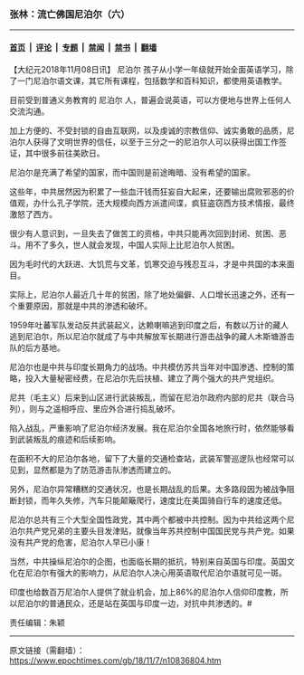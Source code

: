 ### 张林：流亡佛国尼泊尔（六）

---

#### [首页](../../../..?n10836804) &nbsp;|&nbsp; [评论](../../../../../epoch-comment?n10836804) &nbsp;|&nbsp; [专题](../../../../../epoch-special?n10836804) &nbsp;|&nbsp; [禁闻](../../../../../epoch-news?n10836804) &nbsp;|&nbsp; [禁书](../../../../../books?n10836804) &nbsp;|&nbsp; [翻墙](https://github.com/gfw-breaker/nogfw/blob/master/README.md?n10836804)


<div class="post_content" id="artbody" itemprop="articleBody">
 <!-- article content begin -->
 <p>
  【大纪元2018年11月08日讯】
  <ok href="https://www.epochtimes.com/gb/tag/%E5%B0%BC%E6%B3%8A%E5%B0%94.html">
   尼泊尔
  </ok>
  孩子从小学一年级就开始全面英语学习，除了一门尼泊尔语文课，其它所有课程，包括数学和百科知识，都使用英语教学。
 </p>
 <p>
  目前受到普通义务教育的
  <ok href="https://www.epochtimes.com/gb/tag/%E5%B0%BC%E6%B3%8A%E5%B0%94.html">
   尼泊尔
  </ok>
  人，普遍会说英语，可以方便地与世界上任何人交流沟通。
 </p>
 <p>
  加上方便的、不受封锁的自由互联网，以及虔诚的宗教信仰、诚实勇敢的品质，尼泊尔人获得了文明世界的信任，以至于三分之一的尼泊尔人可以获得出国工作签证，其中很多前往美欧日。
 </p>
 <p>
  尼泊尔是充满了希望的国家，而中国则是前途晦暗、没有希望的国家。
 </p>
 <p>
  这些年，中共居然因为积累了一些血汗钱而狂妄自大起来，还要输出腐败邪恶的价值观，办什么孔子学院，还大规模向西方派遣间谍，疯狂盗窃西方技术情报，最终激怒了西方。
 </p>
 <p>
  很少有人意识到，一旦失去了做苦工的资格，中共只能再次回到封闭、贫困、恶斗。用不了多久，世人就会发现，中国人实际上比尼泊尔人贫困。
 </p>
 <p>
  因为毛时代的大跃进、大饥荒与文革，饥寒交迫与残忍互斗，才是中共国的本来面目。
 </p>
 <p>
  实际上，尼泊尔人最近几十年的贫困，除了地处偏僻、人口增长迅速之外，还有一个重要原因，那就是中共的渗透和破坏。
 </p>
 <p>
  1959年吐蕃军队发动反共武装起义，达赖喇嘛逃到印度之后，有数以万计的藏人逃到尼泊尔，所以尼泊尔就成了与中共解放军长期进行游击战争的藏人木斯塘游击队的后方基地。
 </p>
 <p>
  尼泊尔也是中共与印度长期角力的战场。中共模仿苏共当年对中国渗透、控制的策略，投入大量秘密经费，在尼泊尔先后扶植、建立了两个强大的共产党组织。
 </p>
 <p>
  尼共（毛主义）后来到山区进行武装叛乱，而留在尼泊尔政府内部的尼共（联合马列），则与之遥相呼应、里应外合进行捣乱破坏。
 </p>
 <p>
  陷入战乱，严重影响了尼泊尔经济发展。我在尼泊尔全国各地旅行时，依然能够看到武装叛乱的痕迹和后续影响。
 </p>
 <p>
  在面积不大的尼泊尔各地，留下了大量的交通检查站，武装军警巡逻队也经常可以见到，显然都是为了防范游击队渗透而建立的。
 </p>
 <p>
  另外，尼泊尔异常糟糕的交通状况，也是长期战乱的后果。太多路段因为被战争阻断封锁，而年久失修，汽车只能颠簸爬行，速度比在美国骑自行车的速度还低。
 </p>
 <p>
  尼泊尔总共有三个大型全国性政党，其中两个都被中共控制。因为中共给这两个尼泊尔共产党兄弟的主要头目发津贴，就像当年苏共控制中国国民党与共产党。如果没有共产党的危害，尼泊尔人早已小康！
 </p>
 <p>
  当然，中共操纵尼泊尔的企图，也面临长期的抵抗，特别来自英国与印度。英国文化在尼泊尔有强大的影响力，从尼泊尔人决心用英语取代尼泊尔语就可见一斑。
 </p>
 <p>
  印度也给数百万尼泊尔人提供了就业机会，加上86%的尼泊尔人信仰印度教，所以尼泊尔的普通民众，还是站在英国与印度一边，对抗中共渗透的。#
 </p>
 <p>
  责任编辑：朱颖
 </p>
 <!-- article content end -->
 <div id="below_article_ad">
 </div>
</div>


---

原文链接（需翻墙）：https://www.epochtimes.com/gb/18/11/7/n10836804.htm